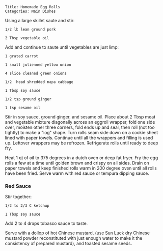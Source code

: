 ~~~ recipe-info
Title: Homemade Egg Rolls
Categories: Main Dishes
~~~

Using a large skillet saute and stir:

~~~ recipe-ingredients
1/2 lb lean ground pork

2 Tbsp vegetable oil
~~~

Add and continue to saute until vegetables are just limp:

~~~ recipe-ingredients
1 grated carrot

1 small julienned yellow onion

4 slice cleaned green onions

1/2  head shredded napa cabbage

1 Tbsp soy sauce

1/2 tsp ground ginger

1 tsp sesame oil
~~~

Stir in soy sauce, ground ginger, and sesame oil.  Place about 2 Tbsp meat and
vegetable mixture diagonally across an eggroll wrapper, fold one side over, moisten other three
corners, fold ends up and seal, then roll (not too tightly) to make a "log" shape.  Turn rolls
seam side down on a cookie sheet lined with paper towels.  Continue until all the wrappers and
filling is used up.  Leftover wrappers may be refrozen.  Refrigerate rolls until ready to deep fry.

Heat 1 qt of oil to 375 degrees in a dutch oven or deep fat fryer.  Fry the egg rolls a few at a
time until golden brown and crispy on all sides.  Drain on paper towels and keep finished rolls warm
in 200 degree oven until all rolls have been fried.  Serve warm with red sauce or tempura dipping
sauce.

### Red Sauce

Stir together:

~~~ recipe-ingredients
1/2 to 2/3 C ketchup

1 Tbsp soy sauce
~~~

Add 2 to 4 drops tobasco sauce to taste.

Serve with a dollop of hot Chinese mustard,  (use Sun Luck dry Chinese mustard powder reconstituted
with just enough water to make it the consistency of prepared mustard), and toasted sesame seeds.
